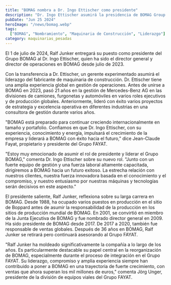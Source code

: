 ```yaml
---
title: "BOMAG nombra a Dr. Ingo Ettischer como presidente"
description: "Dr. Ingo Ettischer asumirá la presidencia de BOMAG Group el 1 de julio de 2024, sucediendo a Ralf Junker. Con amplia experiencia en gestión global, Dr. Ettischer se enfocará en el crecimiento internacional y la innovación."
pubDate: "Jun 25 2024"
heroImage: "/news/bomag.webp"
tags:
  ["BOMAG", "Nombramiento", "Maquinaria de Construcción", "Liderazgo"]
category: maquinarias_pesadas
---
```

El 1 de julio de 2024, Ralf Junker entregará su puesto como presidente del Grupo BOMAG al Dr. Ingo Ettischer, quien ha sido el director general y director de operaciones en BOMAG desde julio de 2023.

Con la transferencia a Dr. Ettischer, un gerente experimentado asumirá el liderazgo del fabricante de maquinaria de construcción. Dr. Ettischer tiene una amplia experiencia global en gestión de operaciones. Antes de unirse a BOMAG en 2023, pasó 21 años en la gestión de Mercedes-Benz AG en las divisiones de camiones, furgonetas y automóviles en varios roles ejecutivos y de producción globales. Anteriormente, lideró con éxito varios proyectos de estrategia y excelencia operativa en diferentes industrias en una consultora de gestión durante varios años.

"BOMAG está preparado para continuar creciendo internacionalmente en tamaño y portafolio. Confiamos en que Dr. Ingo Ettischer, con su experiencia, conocimiento y energía, impulsará el crecimiento de la empresa y liderará a BOMAG con éxito hacia el futuro," dice Jean-Claude Fayat, propietario y presidente del Grupo FAYAT.

"Estoy muy emocionado de asumir el rol de presidente y liderar el Grupo BOMAG," comenta Dr. Ingo Ettischer sobre su nuevo rol. "Junto con un fuerte equipo de gestión y una fuerza laboral altamente capacitada, dirigiremos a BOMAG hacia un futuro exitoso. La estrecha relación con nuestros clientes, nuestra fuerza innovadora basada en el conocimiento y el compromiso, y nuestro entusiasmo por nuestras máquinas y tecnologías serán decisivos en este aspecto."

El presidente saliente, Ralf Junker, reflexiona sobre su larga carrera en BOMAG. Desde 1988, ha ocupado varios puestos en producción en el sitio de Boppard antes de asumir la responsabilidad de la producción en los sitios de producción mundial de BOMAG. En 2001, se convirtió en miembro de la Junta Ejecutiva de BOMAG y fue nombrado director general en 2009. Ha sido presidente de BOMAG desde 2017. De 2017 a 2020, también fue responsable de ventas globales. Después de 36 años en BOMAG, Ralf Junker se retirará pero continuará asesorando al Grupo FAYAT.

"Ralf Junker ha moldeado significativamente la compañía a lo largo de los años. Es particularmente destacable su papel central en la reorganización de BOMAG, especialmente durante el proceso de integración en el Grupo FAYAT. Su liderazgo, compromiso y amplia experiencia siempre han contribuido a poner a BOMAG en una trayectoria de fuerte crecimiento, con ventas que ahora superan los mil millones de euros," comenta Jörg Unger, presidente de la división de equipos viales del Grupo FAYAT.